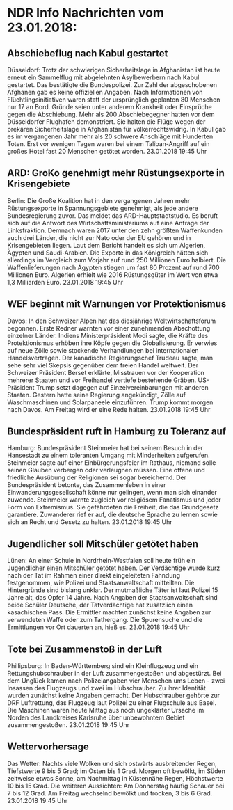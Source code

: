 # NDR Info Nachrichten vom 23.01.2018:


## Abschiebeflug nach Kabul gestartet
Düsseldorf: Trotz der schwierigen Sicherheitslage in Afghanistan ist heute erneut ein Sammelflug mit abgelehnten Asylbewerbern nach Kabul gestartet. Das bestätigte die Bundespolizei. Zur Zahl der abgeschobenen Afghanen gab es keine offiziellen Angaben. Nach Informationen von Flüchtlingsinitiativen waren statt der ursprünglich geplanten 80 Menschen nur 17 an Bord. Gründe seien unter anderem Krankheit oder Einsprüche gegen die Abschiebung. Mehr als 200 Abschiebegegner hatten vor dem Düsseldorfer Flughafen demonstriert. Sie halten die Flüge wegen der prekären Sicherheitslage in Afghanistan für völkerrechtswidrig. In Kabul gab es im vergangenen Jahr mehr als 20 schwere Anschläge mit Hunderten Toten. Erst vor wenigen Tagen waren bei einem Taliban-Angriff auf ein großes Hotel fast 20 Menschen getötet worden. 23.01.2018 19:45 Uhr 

## ARD: GroKo genehmigt mehr Rüstungsexporte in Krisengebiete
Berlin: Die Große Koalition hat in den vergangenen Jahren mehr Rüstungsexporte in Spannungsgebiete genehmigt, als jede andere Bundesregierung zuvor. Das meldet das ARD-Hauptstadtstudio. Es beruft sich auf die Antwort des Wirtschaftsministeriums auf eine Anfrage der Linksfraktion. Demnach waren 2017 unter den zehn größten Waffenkunden auch drei Länder, die nicht zur Nato oder der EU gehören und in Krisengebieten liegen. Laut dem Bericht handelt es sich um Algerien, Ägypten und Saudi-Arabien. Die Exporte in das Königreich hätten sich allerdings im Vergleich zum Vorjahr auf rund 250 Millionen Euro halbiert. Die Waffenlieferungen nach Ägypten stiegen um fast 80 Prozent auf rund 700 Millionen Euro. Algerien erhielt wie 2016 Rüstungsgüter im Wert von etwa 1,3 Milliarden Euro. 23.01.2018 19:45 Uhr 

## WEF beginnt mit Warnungen vor Protektionismus
Davos: In den Schweizer Alpen hat das diesjährige Weltwirtschaftsforum begonnen. Erste Redner warnten vor einer zunehmenden Abschottung einzelner Länder. Indiens Ministerpräsident Modi sagte, die Kräfte des Protektionismus erhöben ihre Köpfe gegen die Globalisierung. Er verwies auf neue Zölle sowie stockende Verhandlungen bei internationalen Handelsverträgen. Der kanadische Regierungschef Trudeau sagte, man sehe sehr viel Skepsis gegenüber dem freien Handel weltweit. Der Schweizer Präsident Berset erklärte, Misstrauen vor der Kooperation mehrerer Staaten und vor Freihandel vertiefe bestehende Gräben. US-Präsident Trump setzt dagegen auf Einzelvereinbarungen mit anderen Staaten. Gestern hatte seine Regierung angekündigt, Zölle auf Waschmaschinen und Solarpaneele einzuführen. Trump kommt morgen nach Davos. Am Freitag wird er eine Rede halten. 23.01.2018 19:45 Uhr 

## Bundespräsident ruft in Hamburg zu Toleranz auf
Hamburg: Bundespräsident Steinmeier hat bei seinem Besuch in der Hansestadt zu einem toleranten Umgang mit Minderheiten aufgerufen. Steinmeier sagte auf einer Einbürgerungsfeier im Rathaus, niemand solle seinen Glauben verbergen oder verleugnen müssen. Eine offene und friedliche Ausübung der Religionen sei sogar bereichernd. Der Bundespräsident betonte, das Zusammenleben in einer Einwanderungsgesellschaft könne nur gelingen, wenn man sich einander zuwende. Steinmeier warnte zugleich vor religiösem Fanatismus und jeder Form von Extremismus. Sie gefährdeten die Freiheit, die das Grundgesetz garantiere. Zuwanderer rief er auf, die deutsche Sprache zu lernen sowie sich an Recht und Gesetz zu halten. 23.01.2018 19:45 Uhr 

## Jugendlicher soll Mitschüler getötet haben
Lünen: An einer Schule in Nordrhein-Westfalen soll heute früh ein Jugendlicher einen Mitschüler getötet haben. Der Verdächtige wurde kurz nach der Tat im Rahmen einer direkt eingeleiteten Fahndung festgenommen, wie Polizei und Staatsanwaltschaft mitteilten. Die Hintergründe sind bislang unklar. Der mutmaßliche Täter ist laut Polizei 15 Jahre alt, das Opfer 14 Jahre. Nach Angaben der Staatsanwaltschaft sind beide Schüler Deutsche, der Tatverdächtige hat zusätzlich einen kasachischen Pass. Die Ermittler machten zunächst keine Angaben zur verwendeten Waffe oder zum Tathergang. Die Spurensuche und die Ermittlungen vor Ort dauerten an, hieß es. 23.01.2018 19:45 Uhr 

## Tote bei Zusammenstoß in der Luft
Phillipsburg: In Baden-Württemberg sind ein Kleinflugzeug und ein Rettungshubschrauber in der Luft zusammengestoßen und abgestürzt. Bei dem Unglück kamen nach Polizeiangaben vier Menschen ums Leben - zwei Insassen des Flugzeugs und zwei im Hubschrauber. Zu ihrer Identität wurden zunächst keine Angaben gemacht. Der Hubschrauber gehörte zur DRF Luftrettung, das Flugzeug laut Polizei zu einer Flugschule aus Basel. Die Maschinen waren heute Mittag aus noch ungeklärter Ursache im Norden des Landkreises Karlsruhe über unbewohntem Gebiet zusammengestoßen. 23.01.2018 19:45 Uhr 

## Wettervorhersage
Das Wetter:
Nachts viele Wolken und sich ostwärts ausbreitender Regen, Tiefstwerte 9 bis 5 Grad; im Osten bis 1 Grad. Morgen oft bewölkt, im Süden zeitweise etwas Sonne, am Nachmittag in Küstennähe Regen, Höchstwerte 10 bis 15 Grad. Die weiteren Aussichten: Am Donnerstag häufig Schauer bei 7 bis 12 Grad. Am Freitag wechselnd bewölkt und trocken, 3 bis 6 Grad. 23.01.2018 19:45 Uhr 
